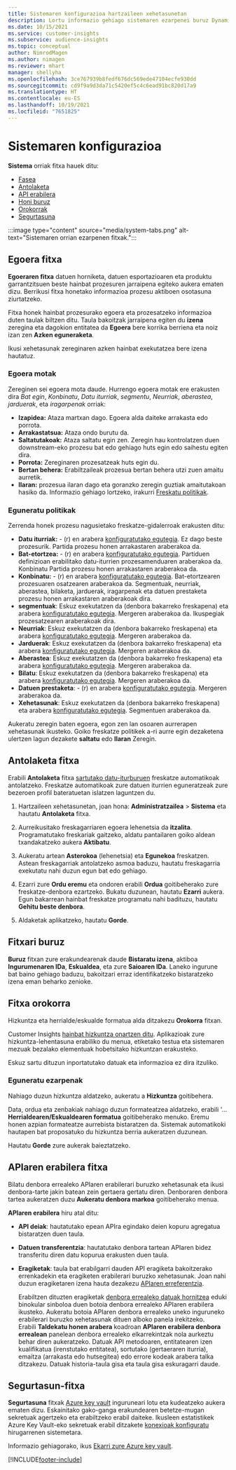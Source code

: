 ```yaml
---
title: Sistemaren konfigurazioa hartzaileen xehetasunetan
description: Lortu informazio gehiago sistemaren ezarpenei buruz Dynamics 365 Customer Insights-en hartzaileen xehetasunen gaitasunean.
ms.date: 10/15/2021
ms.service: customer-insights
ms.subservice: audience-insights
ms.topic: conceptual
author: NimrodMagen
ms.author: nimagen
ms.reviewer: mhart
manager: shellyha
ms.openlocfilehash: 3ce767939b8fedf676dc569ede47104ecfe930dd
ms.sourcegitcommit: cd9f9a9d3da71c5420ef5c4c6ead91bc820d17a9
ms.translationtype: HT
ms.contentlocale: eu-ES
ms.lasthandoff: 10/19/2021
ms.locfileid: "7651825"
---
```

# <a name="system-configuration"></a>Sistemaren konfigurazioa

**Sistema** orriak fitxa hauek ditu:
- [Fasea](#status-tab)
- [Antolaketa](#schedule-tab)
- [API erabilera](#api-usage-tab)
- [Honi buruz](#about-tab)
- [Orokorrak](#general-tab)
- [Segurtasuna](#security-tab)

:::image type="content" source="media/system-tabs.png" alt-text="Sistemaren orrian ezarpenen fitxak.":::

## <a name="status-tab"></a>Egoera fitxa

**Egoeraren fitxa** datuen horniketa, datuen esportazioaren eta produktu garrantzitsuen beste hainbat prozesuren jarraipena egiteko aukera ematen dizu. Berrikusi fitxa honetako informazioa prozesu aktiboen osotasuna ziurtatzeko.

Fitxa honek hainbat prozesurako egoera eta prozesatzeko informazioa duten taulak biltzen ditu. Taula bakoitzak jarraipena egiten du **izena** zeregina eta dagokion entitatea da **Egoera** bere korrika berriena eta noiz izan zen **Azken eguneraketa**.

Ikusi xehetasunak zereginaren azken hainbat exekutatzea bere izena hautatuz.

### <a name="status-types"></a>Egoera motak

Zereginen sei egoera mota daude. Hurrengo egoera motak ere erakusten dira *Bat egin*, *Konbinatu*, *Datu iturriak*, *segmentu*, *Neurriak*, *aberastea*, *jarduerak*, eta *iragarpenak* orriak:

- **Izapidea:** Ataza martxan dago. Egoera alda daiteke arrakasta edo porrota.
- **Arrakastatsua:** Ataza ondo burutu da.
- **Saltatutakoak:** Ataza saltatu egin zen. Zeregin hau kontrolatzen duen downstream-eko prozesu bat edo gehiago huts egin edo saihestu egiten dira.
- **Porrota:** Zereginaren prozesatzeak huts egin du.
- **Bertan behera:** Erabiltzaileak prozesua bertan behera utzi zuen amaitu aurretik.
- **Ilaran:** prozesua ilaran dago eta goranzko zeregin guztiak amaitutakoan hasiko da. Informazio gehiago lortzeko, irakurri [Freskatu politikak](#refresh-policies).

### <a name="refresh-policies"></a>Eguneratu politikak

Zerrenda honek prozesu nagusietako freskatze-gidalerroak erakusten ditu:

- **Datu iturriak:** - (r) en arabera [konfiguratutako egutegia](#schedule-tab). Ez dago beste prozesurik. Partida prozesu honen arrakastaren araberakoa da.
- **Bat-etortzea:** - (r) en arabera [konfiguratutako egutegia](#schedule-tab). Partiduen definizioan erabilitako datu-iturrien prozesamenduaren araberakoa da. Konbinatu Partida prozesu honen arrakastaren araberakoa da.
- **Konbinatu:** - (r) en arabera [konfiguratutako egutegia](#schedule-tab). Bat-etortzearen prozesuaren osatzearen araberakoa da. Segmentuak, neurriak, aberastea, bilaketa, jarduerak, iragarpenak eta datuen prestaketa prozesu honen arrakastaren araberakoak dira.
- **segmentuak**: Eskuz exekutatzen da (denbora bakarreko freskapena) eta arabera [konfiguratutako egutegia](#schedule-tab). Mergeren araberakoa da. Ikuspegiak prozesatzearen araberakoak dira.
- **Neurriak**: Eskuz exekutatzen da (denbora bakarreko freskapena) eta arabera [konfiguratutako egutegia](#schedule-tab). Mergeren araberakoa da.
- **Jarduerak**: Eskuz exekutatzen da (denbora bakarreko freskapena) eta arabera [konfiguratutako egutegia](#schedule-tab). Mergeren araberakoa da.
- **Aberastea**: Eskuz exekutatzen da (denbora bakarreko freskapena) eta arabera [konfiguratutako egutegia](#schedule-tab). Mergeren araberakoa da.
- **Bilatu**: Eskuz exekutatzen da (denbora bakarreko freskapena) eta arabera [konfiguratutako egutegia](#schedule-tab). Mergeren araberakoa da.
- **Datuen prestaketa**: - (r) en arabera [konfiguratutako egutegia](#schedule-tab). Mergeren araberakoa da.
- **Xehetasunak**: Eskuz exekutatzen da (denbora bakarreko freskapena) eta arabera [konfiguratutako egutegia](#schedule-tab). Segmentuen araberakoa da.

Aukeratu zeregin baten egoera, egon zen lan osoaren aurrerapen xehetasunak ikusteko. Goiko freskatze politikek a-ri aurre egin dezaketena ulertzen lagun dezakete **saltatu** edo **Ilaran** Zeregin.

## <a name="schedule-tab"></a>Antolaketa fitxa

Erabili **Antolaketa** fitxa [sartutako datu-iturburuen](data-sources.md) freskatze automatikoak antolatzeko. Freskatze automatikoak zure datuen iturrien eguneratzeak zure bezeroen profil bateratuetan islatzen laguntzen du.

1. Hartzaileen xehetasunetan, joan hona: **Administratzailea** > **Sistema** eta hautatu **Antolaketa** fitxa.

2. Aurreikusitako freskagarriaren egoera lehenetsia da **itzalita**. Programatutako freskariak gaitzeko, aldatu pantailaren goiko aldean txandakatzeko aukera **Aktibatu**.

3. Aukeratu artean **Asterokoa** (lehenetsia) eta **Egunekoa** freskatzen. Astean freskagarriak antolatzeko asmoa baduzu, hautatu freskagarria exekutatu nahi duzun egun bat edo gehiago.

4. Ezarri zure **Ordu eremu** eta ondoren erabili **Ordua** goitibeherako zure freskatze-denbora ezartzeko. Bukatu duzunean, hautatu **Ezarri** aukera. Egun bakarrean hainbat freskatze programatu nahi badituzu, hautatu **Gehitu beste denbora**.

5. Aldaketak aplikatzeko, hautatu **Gorde**.

## <a name="about-tab"></a>Fitxari buruz

**Buruz** fitxan zure erakundearenak daude **Bistaratu izena**, aktiboa **Ingurumenaren IDa**, **Eskualdea**, eta zure **Saioaren IDa**. Laneko ingurune bat baino gehiago baduzu, bakoitzari erraz identifikatzeko bistaratzeko izena eman beharko zenioke.

## <a name="general-tab"></a>Fitxa orokorra

Hizkuntza eta herrialde/eskualde formatua alda ditzakezu **Orokorra** fitxan.

Customer Insights [hainbat hizkuntza onartzen ditu](/dynamics365/get-started/availability). Aplikazioak zure hizkuntza-lehentasuna erabiliko du menua, etiketako testua eta sistemaren mezuak bezalako elementuak hobetsitako hizkuntzan erakusteko.

Eskuz sartu dituzun inportatutako datuak eta informazioa ez dira itzuliko.

### <a name="update-the-settings"></a>Eguneratu ezarpenak

Nahiago duzun hizkuntza aldatzeko, aukeratu a **Hizkuntza** goitibehera.

Data, ordua eta zenbakiak nahiago duzun formateatzea aldatzeko, erabili '... **Herrialdearen/Eskualdearen formatua** goitibeherako menuko. Eremu honen azpian formateatze aurrebista bistaratzen da. Sistemak automatikoki hautapen bat proposatuko du hizkuntza berria aukeratzen duzunean.

Hautatu **Gorde** zure aukerak baieztatzeko.

## <a name="api-usage-tab"></a>APIaren erabilera fitxa

Bilatu denbora errealeko APIaren erabilerari buruzko xehetasunak eta ikusi denbora-tarte jakin batean zein gertaera gertatu diren. Denboraren denbora tartea aukeratzen duzu **Aukeratu denbora markoa** goitibeherako menua. 

**APIaren erabilera** hiru atal ditu: 
- **API deiak**: hautatutako epean APIra egindako deien kopuru agregatua bistaratzen duen taula.

- **Datuen transferentzia**: hautatutako denbora tartean APIaren bidez transferitu diren datu kopurua erakusten duen taula.

-  **Eragiketak**: taula bat erabilgarri dauden API eragiketa bakoitzerako errenkadekin eta eragiketen erabilerari buruzko xehetasunak. Joan nahi duzun eragiketaren izena hauta dezakezu [APIaren erreferentzia](https://developer.ci.ai.dynamics.com/api-details#api=CustomerInsights&operation=Get-all-instances).

   Erabiltzen dituzten eragiketak [denbora errealeko datuak hornitzea](real-time-data-ingestion.md) eduki binokular sinboloa duen botoia denbora errealeko APIaren erabilera ikusteko. Aukeratu botoia APIaren denbora errealeko uneko inguruneko erabilerari buruzko xehetasunak dituen alboko panela irekitzeko.   
   Erabili **Taldekatu honen arabera** koadroan **APIaren erabilera denbora errealean** panelean denbora errealeko elkarrekintzak nola aurkeztu behar diren aukeratzeko. Datuak API metodoaren, entitatearen izen kualifikatua (irenstutako entitatea), sortutako (gertaeraren iturria), emaitza (arrakasta edo hutsegitea) edo errore kodeak arabera talka ditzakezu. Datuak historia-taula gisa eta taula gisa eskuragarri daude.

## <a name="security-tab"></a>Segurtasun-fitxa

**Segurtasuna** fitxak [Azure key vault](/azure/key-vault/general/basic-concepts) inguruneari lotu eta kudeatzeko aukera ematen dizu.
Eskainitako gako-ganga erakundearen betetze-mugan sekretuak agertzeko eta erabiltzeko erabil daiteke. Ikusleen estatistikek Azure Key Vault-eko sekretuak erabil ditzakete [konexioak konfiguratu](connections.md) hirugarrenen sistemetara.

Informazio gehiagorako, ikus [Ekarri zure Azure key vault](use-azure-key-vault.md).


[!INCLUDE[footer-include](../includes/footer-banner.md)]